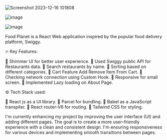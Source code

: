 ![Screenshot 2023-12-16 101808](https://github.com/KunalMundra/Food-Planet/assets/117500779/5db49a14-c38c-4551-96f9-c21399225c25)

![image](https://github.com/KunalMundra/Food-Planet/assets/117500779/49bd81bd-b0d5-4274-8614-8637e11837ad)

![image](https://github.com/KunalMundra/Food-Planet/assets/117500779/39070bbc-f145-4a87-bf1a-a5f18881a8cb)

Food Planet is a React Web application inspired by the popular food delivery platform, Swiggy.

🔥 Key Features:

📌 Shimmer UI for better user experience.
📌 Used Swiggy public API for Restaurants data.
📌 Search restaurants by name.
📌 Sorting based on different categories.
📌 Cart Feature Add Remove Item From Cart.
📌 Checking network connection using Custom Hook.
📌 Responsive for small screen.
📌 Implemented Lazy loading on About Page.

⚙️ Tech Stack used:

🚀 React js as a UI library.
🚀 Parcel for bundling.
🚀 Babel as a JavaScript transpiler.
🚀 React router-V6 for routing.
🚀 Tailwind CSS for styling.

I'm currently enhancing my project by improving the user interface (UI) and adding different pages. The goal is to create a more user-friendly experience with a clean and consistent design. I'm ensuring responsiveness for various devices and implementing smooth transitions between pages.
